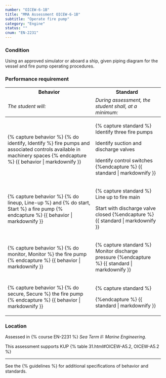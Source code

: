 ```yaml
---
number: "OICEW-6-1B"
title: "MMA Assessment OICEW-6-1B"
subtitle: "Operate fire pump"
category: "Engine"
status: ""
cnum: "EN-2231"
---
```

### Condition

Using an approved simulator or aboard a ship, given piping diagram for the vessel and fire pump operating procedures.

### Performance requirement 

<table width='100%' class='Guidelines'>
 <thead>
 <tr>
     <th class='thirty'>Behavior</th>
     <th class='seventy'>Standard</th>
 </tr>
 <tr>
     <td><em>The student will:</em></td>
     <td><em>During assessment, the student shall, at a minimum:</em></td>
 </tr>
 </thead>
 <tbody>
 

<tr><td>

{% capture behavior %}
{% do identify, Identify %} fire pumps and associated controls available in machinery spaces
{% endcapture %}
{{ behavior | markdownify }}

</td><td>

{% capture standard %}
Identify three fire pumps

Identify suction and discharge valves

Identify control switches
{%endcapture %}
{{ standard | markdownify }}

</td></tr>



<tr><td>

{% capture behavior %}
{% do lineup, Line-up %} and {% do start, Start %} a fire pump
{% endcapture %}
{{ behavior | markdownify }}

</td><td>

{% capture standard %}
Line up to fire main

Start with discharge valve closed
{%endcapture %}
{{ standard | markdownify }}

</td></tr>



<tr><td>

{% capture behavior %}
{% do monitor, Monitor %} the fire pump
{% endcapture %}
{{ behavior | markdownify }}

</td><td>

{% capture standard %}
Monitor discharge pressure
{%endcapture %}
{{ standard | markdownify }}

</td></tr>



<tr><td>

{% capture behavior %}
{% do secure, Secure %} the fire pump
{% endcapture %}
{{ behavior | markdownify }}

</td><td>

{% capture standard %}

{%endcapture %}
{{ standard | markdownify }}

</td></tr>



 </tbody>
 </table>

### Location

Assessed in  {% course  EN-2231 %}  *Sea Term II: Marine Engineering*.

This assessment supports KUP {% table 31.html#OICEW-A5.2, OICEW-A5.2 %}

***



See the {% guidelines %} for additional specifications of behavior and standards.